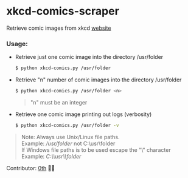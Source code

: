 # xkcd-comics-scraper

Retrieve comic images from xkcd [website](https://xkcd.com/#)  

### Usage:
- Retrieve just one comic image into the directory /usr/folder  

	```bash
	$ python xkcd-comics.py /usr/folder  
	```
- Retrieve "n" number of comic images into the directory /usr/folder  
	```bash
	$ python xkcd-comics.py /usr/folder <n>  
	```  
	> "n" must be an integer  

- Retrieve one comic image printing out logs (verbosity)

	```bash
	$ python xkcd-comics.py /usr/folder -v  
	```

> Note: Always use Unix/Linux file paths.  
> Example: */usr/folder* not C:\usr\folder  
> If Windows file paths is to be used escape the "\\" character  
> Example: *C:\\\\usr\\\\folder*  

Contributor: [0th](https://github.com/0-th) ✌🏽

